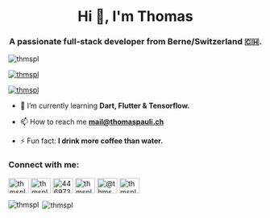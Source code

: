 <h1 align="center">Hi 👋, I'm Thomas</h1>
<h3 align="center">A passionate full-stack developer from Berne/Switzerland 🇨🇭.</h3>

<p align="left"> <img src="https://komarev.com/ghpvc/?username=thmspl&label=Profile%20views&color=0e75b6&style=flat" alt="thmspl" /> </p>

<p align="left"> <a href="https://github.com/ryo-ma/github-profile-trophy"><img src="https://github-profile-trophy.vercel.app/?username=thmspl&theme=onedark" alt="thmspl" /></a> </p>

<p align="left"> <a href="https://twitter.com/thmspl" target="blank"><img src="https://img.shields.io/twitter/follow/thmspl?logo=twitter&style=for-the-badge" alt="thmspl" /></a> </p>

- 🌱 I’m currently learning **Dart, Flutter & Tensorflow.**

- 📫 How to reach me **mail@thomaspauli.ch**

- ⚡ Fun fact: **I drink more coffee than water.**

<p align="left">
<h3 align="left">Connect with me:</h3>
<a href="https://dev.to/thmspl" target="blank"><img align="center" src="https://cdn.jsdelivr.net/npm/simple-icons@3.0.1/icons/dev-dot-to.svg" alt="thmspl" height="30" width="40" /></a>
<a href="https://twitter.com/thmspl" target="blank"><img align="center" src="https://cdn.jsdelivr.net/npm/simple-icons@3.0.1/icons/twitter.svg" alt="thmspl" height="30" width="40" /></a>
<a href="https://stackoverflow.com/users/4469739" target="blank"><img align="center" src="https://cdn.jsdelivr.net/npm/simple-icons@3.0.1/icons/stackoverflow.svg" alt="4469739" height="30" width="40" /></a>
<a href="https://instagram.com/thmspl" target="blank"><img align="center" src="https://cdn.jsdelivr.net/npm/simple-icons@3.0.1/icons/instagram.svg" alt="thmspl" height="30" width="40" /></a>
<a href="https://medium.com/@thmspl" target="blank"><img align="center" src="https://cdn.jsdelivr.net/npm/simple-icons@3.0.1/icons/medium.svg" alt="@thmspl" height="30" width="40" /></a>
<a href="https://www.hackerrank.com/thmspl" target="blank"><img align="center" src="https://cdn.jsdelivr.net/npm/simple-icons@3.0.1/icons/hackerrank.svg" alt="thmspl" height="30" width="40" /></a>
</p>

<p><img align="left" src="https://github-readme-stats.vercel.app/api/top-langs/?username=thmspl&layout=compact" alt="thmspl" /></p>

<p>&nbsp;<img align="center" src="https://github-readme-stats.vercel.app/api?username=thmspl&show_icons=true" alt="thmspl" /></p>
